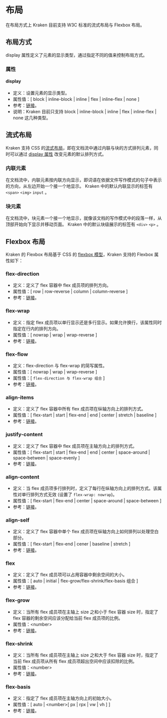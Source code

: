 # 布局

在布局方式上 Kraken 目前支持 W3C 标准的流式布局与 Flexbox 布局。

## 布局方式

display 属性定义了元素的显示类型，通过指定不同的值来控制布局方式。

### 属性

#### display

- 定义：设置元素的显示类型。
- 属性值：[ block | inline-block | inline | flex | inline-flex | none ]
- 参考：[链接](https://developer.mozilla.org/zh-CN/docs/Web/CSS/display)。
- 说明：Kraken 目前只支持 block | inline-block | inline | flex | inline-flex | none 这几种类型。

## 流式布局

Kraken 支持 CSS 的[流式布局](https://developer.mozilla.org/zh-CN/docs/Web/CSS/CSS_Flow_Layout)，即在文档流中通过内联与块的方式排列元素，同时可以通过 [display 属性](https://developer.mozilla.org/zh-CN/docs/Web/CSS/display) 改变元素的默认排列方式。

### 内联元素

在文档流中，内联元素按内联方向显示，即词语在依据文件写作模式的句子中表示的方向，从左边开始一个接一个地显示。
Kraken 中的默认内联显示的标签有 `<span>` `<img>` `input` 。

### 块元素

在文档流中，块元素一个接一个地显示，就像该文档的写作模式中的段落一样，从顶部开始向下显示并移动页面。
Kraken 中的默认块级展示的标签有 `<div>` `<p>` 。

## Flexbox 布局

Kraken 的 Flexbox 布局基于 CSS 的 [flexbox 模型](https://developer.mozilla.org/zh-CN/docs/Learn/CSS/CSS_layout/Flexbox)，Kraken 支持的 Flexbox 属性如下：

### flex-direction

- 定义：定义了 flex 容器中 flex 成员项的排列方向。
- 属性值：[ row | row-reverse | column | column-reverse ]
- 参考：[链接](https://developer.mozilla.org/zh-CN/docs/Web/CSS/flex-direction)。

### flex-wrap

- 定义：指定 flex 成员项以单行显示还是多行显示。如果允许换行，该属性同时指定在行内的排列方向。
- 属性值：[ nowrap | wrap | wrap-reverse ]
- 参考：[链接](https://developer.mozilla.org/zh-CN/docs/Web/CSS/flex-wrap)。

### flex-flow

- 定义：flex-direction 与 flex-wrap 的简写属性。
- 属性值：[ nowrap | wrap | wrap-reverse ]
- 属性值：[ `flex-direction 与 flex-wrap 组合` ]
- 参考：[链接](https://developer.mozilla.org/zh-CN/docs/Web/CSS/flex-flow)。

### align-items

- 定义：定义了 flex 容器中所有 flex 成员项在纵轴方向上的排列方式。
- 属性值：[ flex-start | start | flex-end | end | center | stretch | baseline ]
- 参考：[链接](https://developer.mozilla.org/zh-CN/docs/Web/CSS/align-items)。

### justify-content

- 定义：定义了 flex 容器中 flex 成员项在主轴方向上的排列方式。
- 属性值：[ flex-start | start | flex-end | end | center | space-around | space-between | space-evenly ]
- 参考：[链接](https://developer.mozilla.org/zh-CN/docs/Web/CSS/justify-content)。

### align-content

- 定义：当 flex 成员项多行排列时，定义了每行在纵轴方向上的排列方式。该属性对单行排列方式无效 (设置了 `flex-wrap: nowrap`)。
- 属性值：[ flex-start | flex-end | center | space-around | space-between ]
- 参考：[链接](https://developer.mozilla.org/zh-CN/docs/Web/CSS/align-content)。

### align-self

- 定义：定义了 flex 容器中单个 flex 成员项在纵轴方向上如何排列以处理空白部分。
- 属性值：[ flex-start | flex-end | cener | baseline | stretch ]
- 参考：[链接](https://developer.mozilla.org/zh-CN/docs/Web/CSS/align-self)。

### flex

- 定义：定义了 flex 成员项可以占用容器中剩余空间的大小。
- 属性值：[ auto | initial | flex-grow/flex-shrink/flex-basis 组合 ]
- 参考：[链接](https://developer.mozilla.org/zh-CN/docs/Web/CSS/flex)。

### flex-grow

- 定义：当所有 flex 成员项在主轴上 size 之和小于 flex 容器 size 时，指定了 flex 容器的剩余空间应该分配给当前 flex 成员项的比例。
- 属性值：\<number>
- 参考：[链接](https://developer.mozilla.org/zh-CN/docs/Web/CSS/flex-grow)。

### flex-shrink

- 定义：当所有 flex 成员项在主轴上 size 之和大于 flex 容器 size 时，指定了当前 flex 成员项从所有 flex 成员项超出空间中应该扣除的比例。
- 属性值：\<number>
- 参考：[链接](https://developer.mozilla.org/zh-CN/docs/Web/CSS/flex-shrink)。

### flex-basis

- 定义：指定了 flex 成员项在主轴方向上的初始大小。
- 属性值：[ auto | \<number>[ px | rpx | vw | vh ] ]
- 参考：[链接](https://developer.mozilla.org/zh-CN/docs/Web/CSS/flex-basis)。
